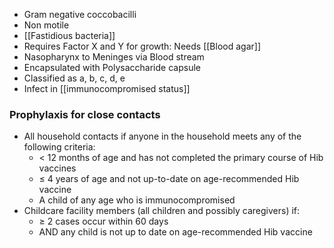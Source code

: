 - Gram negative coccobacilli
- Non motile
- [[Fastidious bacteria]]
- Requires Factor X and Y for growth: Needs [[Blood agar]]
- Nasopharynx to Meninges via Blood stream
- Encapsulated with Polysaccharide capsule
- Classified as a, b, c, d, e
- Infect in [[immunocompromised status]] 

### Prophylaxis for close contacts
- All household contacts if anyone in the household meets any of the following criteria:
    - < 12 months of age and has not completed the primary course of Hib vaccines
    - ≤ 4 years of age and not up-to-date on age-recommended Hib vaccine
    - A child of any age who is immunocompromised
- Childcare facility members (all children and possibly caregivers) if:
    - ≥ 2 cases occur within 60 days
    - AND any child is not up to date on age-recommended Hib vaccine

